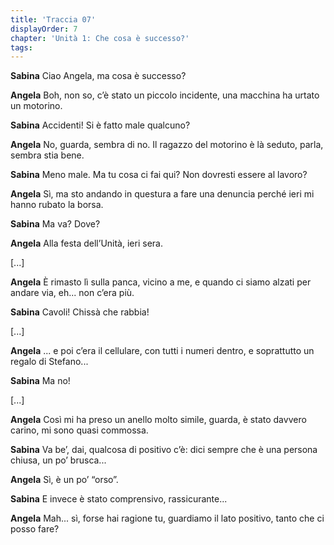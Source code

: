 ```yaml
---
title: 'Traccia 07'
displayOrder: 7
chapter: 'Unità 1: Che cosa è successo?'
tags:
---
```


**Sabina** Ciao Angela, ma cosa è successo?

**Angela** Boh, non so, c’è stato un piccolo incidente, una macchina ha urtato un motorino.

**Sabina** Accidenti! Si è fatto male qualcuno?

**Angela** No, guarda, sembra di no. Il ragazzo del motorino è là seduto, parla, sembra stia bene.

**Sabina** Meno male. Ma tu cosa ci fai qui? Non dovresti essere al lavoro?

**Angela** Sì, ma sto andando in questura a fare una denuncia perché ieri mi hanno rubato la borsa.

**Sabina** Ma va? Dove?

**Angela** Alla festa dell’Unità, ieri sera.

[...]

**Angela** È rimasto lì sulla panca, vicino a me, e quando ci siamo alzati per andare via, eh... non c’era più.

**Sabina** Cavoli! Chissà che rabbia!

[...]

**Angela** ... e poi c’era il cellulare, con tutti i numeri dentro, e soprattutto un regalo di Stefano...

**Sabina** Ma no!

[...]

**Angela** Così mi ha preso un anello molto simile, guarda, è stato davvero carino, mi sono quasi commossa.

**Sabina** Va be’, dai, qualcosa di positivo c’è: dici sempre che è una persona chiusa, un po’ brusca...

**Angela** Sì, è un po’ “orso”.

**Sabina** E invece è stato comprensivo, rassicurante...

**Angela** Mah... sì, forse hai ragione tu, guardiamo il lato positivo, tanto che ci posso fare?
